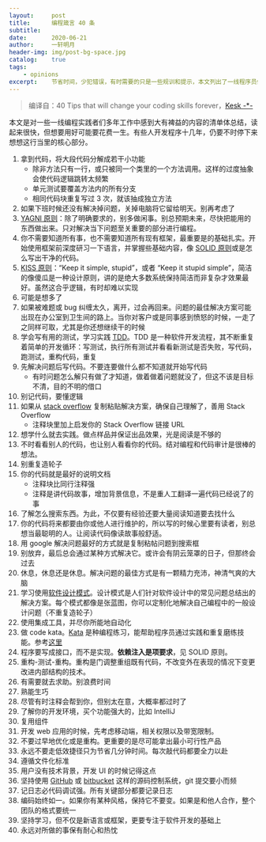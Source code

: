 ```yaml
---
layout:		post
title:  	编程箴言 40 条
subtitle:   
date:       2020-06-21
author:     一轩明月
header-img: img/post-bg-space.jpg
catalog:    true
tags:
    - opinions
excerpt:    节省时间，少犯错误，有时需要的只是一些规训和提示，本文列出了一线程序员们在多年实践中总结出的 40 条受益终身的技巧，常看常新
---
```


> 编译自：40 Tips that will change your coding skills forever，[Kesk -*-](https://medium.com/@kesk?source=post_page-----bf9d6b936ccc----------------------)

本文是对一些一线编程实践者们多年工作中感到大有裨益的内容的清单体总结，读起来很快，但想要用好可能要花费一生。有些人开发程序十几年，仍要不时停下来想想这行当里的核心部分。

1. 拿到代码，将大段代码分解成若干小功能
   - 除非方法只有一行，或只被同一个类里的一个方法调用。这样的过度抽象会使代码逻辑跳转太频繁
   - 单元测试要覆盖方法内的所有分支
   - 相同代码块重复写过 3 次，就该抽成独立方法
2. 如果下班时候还没有解决掉问题，关掉电脑将它留给明天。别再考虑了
3. [YAGNI 原则](https://en.wikipedia.org/wiki/You_aren%27t_gonna_need_it)：除了明确要求的，别多做闲事。别总预期未来，尽快把能用的东西做出来。只对解决当下问题至关重要的部分进行编程。
4. 你不需要知道所有事，也不需要知道所有现有框架，最重要是的基础扎实。开始使用框架前深度研习一下语言，并掌握些基础内容，像 [SOLID 原则](https://en.wikipedia.org/wiki/SOLID)或是怎么写出干净的代码。
5. [KISS 原则](https://en.wikipedia.org/wiki/KISS_principle)：“Keep it simple, stupid”，或者 “Keep it stupid simple”，简洁的像傻瓜是一种设计原则，讲的是绝大多数系统保持简洁而非复杂才效果最好。虽然这合乎逻辑，有时却难以实现
6. 可能是想多了
7. 如果被难题或 bug 纠缠太久，离开，过会再回来。问题的最佳解决方案可能出现在办公室到卫生间的路上。当你对客户或是同事感到愤怒的时候，一走了之同样可取，尤其是你还想继续干的时候
8. 学会写有用的测试，学习实践 [TDD](https://en.wikipedia.org/wiki/Test-driven_development)。TDD 是一种软件开发流程，其不断重复着简单的开发循环：写测试，执行所有测试并看看新测试是否失败，写代码，跑测试，重构代码，重复
9. 先解决问题后写代码。不要连要做什么都不知道就开始写代码
   - 有时问题怎么解只有做了才知道，做着做着问题就没了，但这不该是目标不清，目的不明的借口
10. 别记代码，要懂逻辑
11. 如果从 [stack overflow](https://stackoverflow.com/) 复制粘贴解决方案，确保自己理解了，善用 Stack Overflow
    - 注释块里加上启发你的 Stack Overflow 链接 URL
12. 想学什么就去实践。做点样品并保证出品效果，光是阅读是不够的
13. 不时看看别人的代码，也让别人看看你的代码。结对编程和代码审计是很棒的想法。
14. 别重复造轮子
15. 你的代码就是最好的说明文档
    - 注释块比同行注释强
    - 注释是讲代码故事，增加背景信息，不是重人工翻译一遍代码已经说了的事
16. 了解怎么搜索东西。为此，不仅要有经验还要大量阅读知道要去找什么
17. 你的代码将来都要由你或他人进行维护的，所以写的时候心里要有读者，别总想当最聪明的人。让阅读代码像读故事般舒适。
18. 用 google 解决问题最好的方式就是复制粘帖问题到搜索框
19. 别放弃，最后总会通过某种方式解决它。或许会有阴云笼罩的日子，但那终会过去
20. 休息，休息还是休息。解决问题的最佳方式是有一颗精力充沛，神清气爽的大脑
21. 学习使用[软件设计模式](https://en.wikipedia.org/wiki/Software_design_pattern)。设计模式是人们针对软件设计中的常见问题总结出的解决方案。每个模式都像是张蓝图，你可以定制化地解决自己编程中的一般设计问题（不重复造轮子）
22. 使用集成工具，并尽你所能地自动化
23. 做 code kata。[Kata](https://en.wikipedia.org/wiki/Kata_(programming)) 是种编程练习，能帮助程序员通过实践和重复磨练技能。参考[这里](https://codingdojo.org/kata/)
24. 程序要写成接口，而不是实现。**依赖注入是项要求**，见 SOLID 原则。
25. 重构-测试-重构。重构是门调整重组既有代码，不改变外在表现的情况下变更改进内部结构的技术。
26. 有需要就去求助。别浪费时间
27. 熟能生巧
28. 尽管有时注释会帮到你，但别太在意，大概率都过时了
29. 了解你的开发环境，买个功能强大的，比如 IntelliJ
30. 复用组件
31. 开发 web 应用的时候，先考虑移动端，相关权限以及带宽限制。
32. 不要过早地优化或是重构。更重要的是尽可能拿出最小可行性产品
33. 永远不要走低效捷径只为节省几分钟时间。每次敲代码都要全力以赴
34. 遵循文件化标准
35. 用户没有技术背景，开发 UI 的时候记得这点
36. 坚持使用 [GitHub](https://github.com/) 或 [bitbucket](https://bitbucket.org/product/) 这样的源码控制系统，git 提交要小而频
37. 记日志必代码调试强。所有关键部分都要记录日志
38. 编码始终如一。如果你有某种风格，保持它不要变。如果是和他人合作，整个团队的格式要统一
39. 坚持学习，但不仅是新语言或框架，更要专注于软件开发的基础上
40. 永远对所做的事保有耐心和热忱

